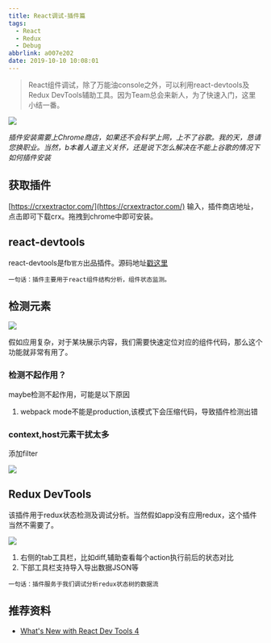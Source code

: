 ```yaml
---
title: React调试-插件篇
tags:
  - React
  - Redux
  - Debug
abbrlink: a007e202
date: 2019-10-10 10:08:01
---
```

> React组件调试，除了万能油console之外，可以利用react-devtools及Redux DevTools辅助工具。因为Team总会来新人，为了快速入门，这里小结一番。

![](https://static.1991421.cn/2019-10-10-013611.jpg)

_插件安装需要上Chrome商店，如果还不会科学上网，上不了谷歌。我的天，恳请您换职业。当然，b本着人道主义关怀，还是说下怎么解决在不能上谷歌的情况下如何插件安装_

## 获取插件

[https://crxextractor.com/](https://crxextractor.com/)
输入，插件商店地址，点击即可下载crx。拖拽到chrome中即可安装。

## react-devtools

react-devtools是fb`官方`出品插件。源码地址[戳这里](https://github.com/facebook/react/tree/master/packages/react-devtools)

`一句话：插件主要用于react组件结构分析，组件状态监测。`

## 检测元素

![](https://static.1991421.cn/2019-10-10-react-devtools.gif)

假如应用复杂，对于某块展示内容，我们需要快速定位对应的组件代码，那么这个功能就非常有用了。

### 检测不起作用？
maybe检测不起作用，可能是以下原因

1. webpack mode不能是production,该模式下会压缩代码，导致插件检测出错

### context,host元素干扰太多

添加filter

![](https://static.1991421.cn/2019-10-10-react-devtools-1.gif)

## Redux DevTools
该插件用于redux状态检测及调试分析。当然假如app没有应用redux，这个插件当然不需要了。

![](https://static.1991421.cn/2019-10-10-013952.jpg)

1. 右侧的tab工具栏，比如diff,辅助查看每个action执行前后的状态对比
2. 下部工具栏支持导入导出数据JSON等

`一句话：插件服务于我们调试分析redux状态树的数据流`

## 推荐资料

- [What's New with React Dev Tools 4](https://www.youtube.com/watch?v=QFKZmBMgvus)
